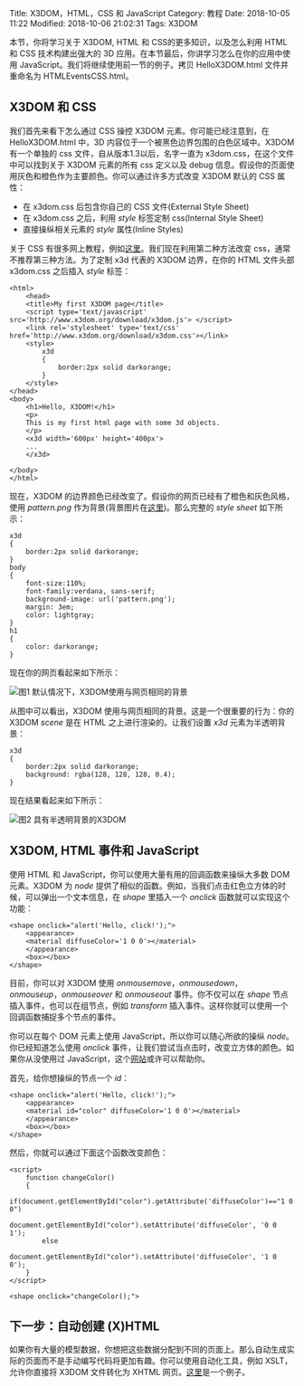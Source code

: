 Title: X3DOM，HTML，CSS 和 JavaScript
Category: 教程
Date: 2018-10-05 11:22
Modified: 2018-10-06 21:02:31
Tags: X3DOM

本节，你将学习关于 X3DOM, HTML 和 CSS的更多知识，以及怎么利用 HTML 和 CSS 技术构建出强大的 3D 应用。在本节最后，你讲学习怎么在你的应用中使用 JavaScript。我们将继续使用前一节的例子。拷贝 HelloX3DOM.html 文件并重命名为 HTMLEventsCSS.html。

## X3DOM 和 CSS

我们首先来看下怎么通过 CSS 操控 X3DOM 元素。你可能已经注意到，在 HelloX3DOM.html 中，3D 内容位于一个被黑色边界包围的白色区域中。X3DOM 有一个单独的 css 文件，自从版本1.3以后，名字一直为 x3dom.css，在这个文件中可以找到关于 X3DOM 元素的所有 css 定义以及 debug 信息。假设你的页面使用灰色和橙色作为主要颜色。你可以通过许多方式改变 X3DOM 默认的 CSS 属性：

- 在 x3dom.css 后包含你自己的 CSS 文件(External Style Sheet)
- 在 x3dom.css 之后，利用 *style* 标签定制 css(Internal
Style Sheet)
- 直接操纵相关元素的 *style* 属性(Inline Styles)

关于 CSS 有很多网上教程，例如[这里](http://www.w3schools.com/css/css_howto.asp)。我们现在利用第二种方法改变 css，通常不推荐第三种方法。为了定制 x3d 代表的 X3DOM 边界，在你的 HTML 文件头部 x3dom.css 之后插入 *style* 标签：
```
<html>
    <head>
    <title>My first X3DOM page</title>
    <script type='text/javascript' src='http://www.x3dom.org/download/x3dom.js'> </script>
    <link rel='stylesheet' type='text/css' href='http://www.x3dom.org/download/x3dom.css'></link>
    <style>
        x3d
        {
            border:2px solid darkorange;
        }
    </style>
</head>
<body>
    <h1>Hello, X3DOM!</h1>
    <p>
    This is my first html page with some 3d objects.
    </p>
    <x3d width='600px' height='400px'>
    ...
    </x3d>

</body>
</html>
```
现在，X3DOM 的边界颜色已经改变了。假设你的网页已经有了橙色和灰色风格，使用 *pattern.png* 作为背景(背景图片在[这里](https://doc.x3dom.org/tutorials/basics/htmlCSS/pattern.png))。那么完整的 *style sheet* 如下所示：
```
x3d
{
    border:2px solid darkorange;
}
body
{
    font-size:110%;
    font-family:verdana, sans-serif;
    background-image: url('pattern.png');
    margin: 3em;
    color: lightgray;
}
h1
{
    color: darkorange;
}
```
现在你的网页看起来如下所示：

![图1  默认情况下，X3DOM使用与网页相同的背景]({static}/images/fig5.png)

从图中可以看出，X3DOM 使用与网页相同的背景。这是一个很重要的行为：你的 X3DOM *scene* 是在 HTML 之上进行渲染的。让我们设置 *x3d* 元素为半透明背景：
```
x3d
{
    border:2px solid darkorange;
    background: rgba(128, 128, 128, 0.4);
}
```
现在结果看起来如下所示：

![图2  具有半透明背景的X3DOM]({static}/images/fig6.png)

## X3DOM, HTML 事件和 JavaScript

使用 HTML 和 JavaScript，你可以使用大量有用的回调函数来操纵大多数 DOM 元素。X3DOM 为 *node* 提供了相似的函数。例如，当我们点击红色立方体的时候，可以弹出一个文本信息，在 *shape* 里插入一个 *onclick* 函数就可以实现这个功能：
```
<shape onclick="alert('Hello, click!');">
    <appearance>
    <material diffuseColor='1 0 0'></material>
    </appearance>
    <box></box>
</shape>
```

目前，你可以对 X3DOM 使用 *onmousemove*，*onmousedown*， *onmouseup*，*onmouseover* 和 *onmouseout* 事件。你不仅可以在 *shape* 节点插入事件，也可以在组节点，例如 *transform* 插入事件。这样你就可以使用一个回调函数捕捉多个节点的事件。

你可以在每个 DOM 元素上使用 JavaScript，所以你可以随心所欲的操纵 *node*。你已经知道怎么使用 *onclick* 事件，让我们尝试当点击时，改变立方体的颜色。如果你从没使用过 JavaScript，这个[网站](http://www.w3schools.com/js/default.asp)或许可以帮助你。

首先，给你想操纵的节点一个 *id*：
```
<shape onclick="alert('Hello, click!');">
    <appearance>
    <material id="color" diffuseColor='1 0 0'></material>
    </appearance>
    <box></box>
</shape>
```
然后，你就可以通过下面这个函数改变颜色：
```
<script>
    function changeColor()
    {
        if(document.getElementById("color").getAttribute('diffuseColor')=="1 0 0")
            document.getElementById("color").setAttribute('diffuseColor', '0 0 1');
        else
            document.getElementById("color").setAttribute('diffuseColor', '1 0 0');
    }
</script>
```
```
<shape onclick="changeColor();">
```

## 下一步：自动创建 (X)HTML

如果你有大量的模型数据，你想把这些数据分配到不同的页面上。那么自动生成实际的页面而不是手动编写代码将更加有趣。你可以使用自动化工具，例如 XSLT，允许你直接将 X3DOM 文件转化为 XHTML 网页。[这里](http://www.web3d.org/x3d/stylesheets/X3dToXhtmlStylesheetExamples.zip)是一个例子。
